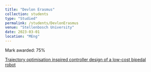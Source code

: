 ```yaml
---
title: "Devlon Erasmus"
collection: students
type: "Studied"
permalink: /students/DevlonErasmus
venue: "Stellenbosch University"
date: 2023-03-01
location: "MEng"
---
```



Mark awarded: 75%

[Trajectory optimisation inspired controller design of a low-cost bipedal robot
](https://scholar.sun.ac.za/items/2a0a0439-462f-4279-86c6-bf9f48ff2647)

